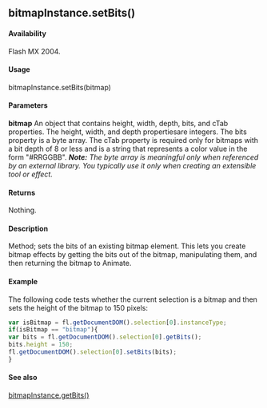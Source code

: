 ## bitmapInstance.setBits()

#### Availability

Flash MX 2004.

#### Usage

bitmapInstance.setBits(bitmap)

#### Parameters

**bitmap** An object that contains height, width, depth, bits, and cTab properties. The height, width, and depth propertiesare integers. The bits property is a byte array. The cTab property is required only for bitmaps with a bit depth of 8 or less and is a string that represents a color value in the form "\#RRGGBB".
***Note:** The byte array is meaningful only when referenced by an external library. You typically use it only when creating an extensible tool or effect.*

#### Returns

Nothing.

#### Description

Method; sets the bits of an existing bitmap element. This lets you create bitmap effects by getting the bits out of the bitmap, manipulating them, and then returning the bitmap to Animate.

#### Example

The following code tests whether the current selection is a bitmap and then sets the height of the bitmap to 150 pixels:

```javascript
var isBitmap = fl.getDocumentDOM().selection[0].instanceType;
if(isBitmap == "bitmap"){
var bits = fl.getDocumentDOM().selection[0].getBits();
bits.height = 150;
fl.getDocumentDOM().selection[0].setBits(bits);
} 
```
#### See also

[bitmapInstance.getBits()](../BitmapInstance_object/bitmapInstance.md)
